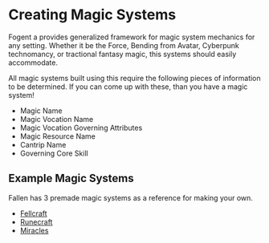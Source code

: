 # Creating Magic Systems

Fogent a provides generalized framework for magic system mechanics for any setting. Whether it be the Force, Bending from Avatar, Cyberpunk technomancy, or tractional fantasy magic, this systems should easily accommodate. 

All magic systems built using this require the following pieces of information to be determined. If you can come up with these, than you have a magic system!

- Magic Name
- Magic Vocation Name
- Magic Vocation Governing Attributes
- Magic Resource Name
- Cantrip Name
- Governing Core Skill

## Example Magic Systems

Fallen has 3 premade magic systems as a reference for making your own.

- [Fellcraft](./../../Settings/Fallen/Magic/Fellcraft/Fellcraft.md)
- [Runecraft](./../../Settings/Fallen/Magic/Runecraft/Runecraft.md)
- [Miracles](./../../Settings/Fallen/Magic/Miracles/Miracles.md)
